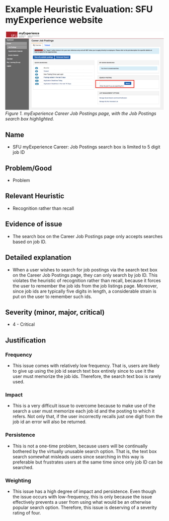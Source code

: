# Example Heuristic Evaluation: SFU myExperience website

![SFU myExperience](my-experience.png)
*Figure 1. myExperience Career Job Postings page, with the Job Postings search box highlighted.*

## Name
- SFU myExperience Career: Job Postings search box is limited to 5 digit job ID

## Problem/Good
- Problem

## Relevant Heuristic
- Recognition rather than recall

## Evidence of issue
- The search box on the Career Job Postings page only accepts searches based on job ID.

## Detailed explanation
- When a user wishes to search for job postings via the search text box on the Career Job Postings page, they can only search by job ID. This violates the heuristic of recognition rather than recall, because it forces the user to remember the job ids from the job listings page. Moreover, since job ids are typically five digits in length, a considerable strain is put on the user to remember such ids.

## Severity (minor, major, critical)
- 4 - Critical

## Justification

### Frequency
- This issue comes with relatively low frequency. That is, users are likely to give up using the job id search text box entirely since to use it the user must memorize the job ids. Therefore, the search text box is rarely used.

### Impact
- This is a very difficult issue to overcome because to make use of the search a user must memorize each job id and the posting to which it refers. Not only that, if the user incorrectly recalls just one digit from the job id an error will also be returned.

### Persistence
- This is not a one-time problem, because users will be continually bothered by the virtually unusable search option. That is, the text box search somewhat misleads users since searching in this way is preferable but frustrates users at the same time since only job ID can be searched.

### Weighting
- This issue has a high degree of impact and persistence. Even though the issue occurs with low-frequency, this is only because the issue effectively prevents a user from using what would be an otherwise popular search option. Therefore, this issue is deserving of a severity rating of four.
